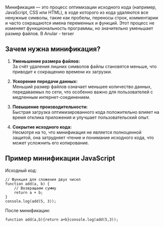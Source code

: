 Минификация — это процесс оптимизации исходного кода (например, JavaScript, CSS или HTML), в ходе которого из кода удаляются все ненужные символы, такие как пробелы, переносы строк, комментарии и часто сокращаются имена переменных и функций. Этот процесс не изменяет функциональность программы, но значительно уменьшает размер файлов.
В Anular - terser
## Зачем нужна минификация?

1. **Уменьшение размера файлов:**  
    За счёт удаления лишних символов файлы становятся меньше, что приводит к сокращению времени их загрузки.
    
2. **Ускорение передачи данных:**  
    Меньший размер файлов означает меньшее количество данных, передаваемых по сети, что особенно важно для пользователей с медленным интернет-соединением.
    
3. **Повышение производительности:**  
    Быстрая загрузка оптимизированного кода положительно влияет на время отклика приложения и улучшает пользовательский опыт.
    
4. **Сокрытие исходного кода:**  
    Несмотря на то, что минификация не является полноценной защитой, она затрудняет чтение и понимание исходного кода, что может усложнить его копирование.

## Пример минификации JavaScript

Исходный код:
```JS
// Функция для сложения двух чисел
function add(a, b) {
    // Возвращаем сумму
    return a + b;
}
console.log(add(5, 3));
```

После минификации:
```JS
function add(a,b){return a+b}console.log(add(5,3));
```

